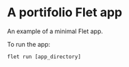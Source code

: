 # A portifolio Flet app

An example of a minimal Flet app.

To run the app:

```
flet run [app_directory]
```
